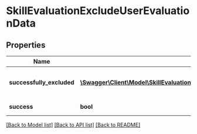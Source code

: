 # SkillEvaluationExcludeUserEvaluationData

## Properties
Name | Type | Description | Notes
------------ | ------------- | ------------- | -------------
**successfully_excluded** | [**\Swagger\Client\Model\SkillEvaluationExcludeUserEvaluationSuccessfullyExcluded[]**](SkillEvaluationExcludeUserEvaluationSuccessfullyExcluded.md) | list with successfully excluded users (ids) | 
**success** | **bool** | operation status | 

[[Back to Model list]](../README.md#documentation-for-models) [[Back to API list]](../README.md#documentation-for-api-endpoints) [[Back to README]](../README.md)


